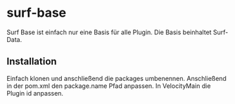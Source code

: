 # surf-base

Surf Base ist einfach nur eine Basis für alle Plugin.
Die Basis beinhaltet Surf-Data.

## Installation

Einfach klonen und anschließend die packages umbenennen. Anschließend in der pom.xml den package.name Pfad anpassen.
In VelocityMain die Plugin id anpassen.
